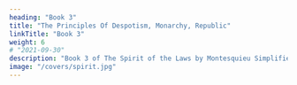 ```yaml
---
heading: "Book 3"
title: "The Principles Of Despotism, Monarchy, Republic"
linkTitle: "Book 3"
weight: 6
# "2021-09-30"
description: "Book 3 of The Spirit of the Laws by Montesquieu Simplified in 8 chapters"
image: "/covers/spirit.jpg"
---
```

